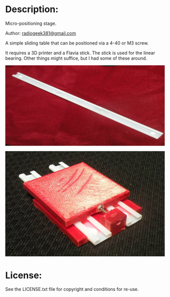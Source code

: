# Description:

  Micro-positioning stage. 
 
  Author: radiogeek381@gmail.com

  A simple sliding table that can be positioned via a 4-40 or M3 screw. 
  
  It requires a 3D printer and a Flavia stick.  The stick is used for
  the linear bearing.  Other things might suffice, but I had some of
  these around.  
  
  ![A Flavia Stick](/pictures/FlaviaStick.jpg)
  
  ![The Stage](/pictures/MicroStage_V0.jpg)
  
# License:
See the LICENSE.txt file for copyright and conditions for re-use.

